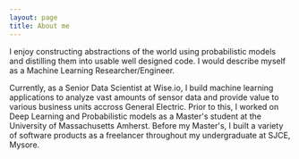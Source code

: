 ```yaml
---
layout: page
title: About me
---
```


I enjoy constructing abstractions of the world using probabilistic models and distilling them into usable well designed code. I would describe myself as a Machine Learning Researcher/Engineer.

Currently, as a Senior Data Scientist at Wise.io, I build machine learning applications to analyze vast amounts of sensor data and provide value to various business units accross General Electric. Prior to this, I worked on Deep Learning and Probabilistic models as a Master's student at the University of Massachusetts Amherst. Before my Master's, I built a variety of software products as a freelancer throughout my undergraduate at SJCE, Mysore. 